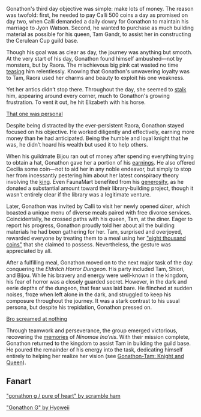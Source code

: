 Gonathon's third day objective was simple: make lots of money. The reason was twofold: first, he needed to pay Calli 500 coins a day as promised on day two, when Calli demanded a daily dowry for Gonathon to maintain his marriage to Jyon Watson. Second, he wanted to purchase as much building material as possible for his queen, Tam Gandr, to assist her in constructing the Cerulean Cup guild base.

Though his goal was as clear as day, the journey was anything but smooth. At the very start of his day, Gonathon found himself ambushed—not by monsters, but by Raora. The mischievous big pink cat wasted no time [teasing](https://www.youtube.com/live/6exWVCmzA9I?feature=shared&t=1395) him relentlessly. Knowing that Gonathon's unwavering loyalty was to Tam, Raora used her charms and beauty to exploit his one weakness.

Yet her antics didn’t stop there. Throughout the day, she seemed to [stalk](https://www.youtube.com/live/6exWVCmzA9I?feature=shared&t=2160) him, appearing around every corner, much to Gonathon's growing frustration. To vent it out, he hit Elizabeth with his horse.

[That one was personal](#embed:https://www.youtube.com/live/6exWVCmzA9I?t=1799)

Despite being distracted by the ever-persistent Raora, Gonathon stayed focused on his objective. He worked diligently and effectively, earning more money than he had anticipated. Being the humble and loyal knight that he was, he didn’t hoard his wealth but used it to help others.

When his guildmate Bijou ran out of money after spending everything trying to obtain a hat, Gonathon gave her a portion of his [earnings](https://www.youtube.com/live/6exWVCmzA9I?feature=shared&t=1567). He also offered Cecilia some coin—not to aid her in any noble endeavor, but simply to stop her from incessantly pestering him about her latest conspiracy theory involving the [king](https://www.youtube.com/live/6exWVCmzA9I?feature=shared&t=2891). Even FaunaMart benefited from his [generosity](https://www.youtube.com/live/6exWVCmzA9I?feature=shared&t=3346), as he donated a substantial amount toward their library-building project, though it wasn't entirely clear if the library was a legitimate venture.

Later, Gonathon was invited by Calli to visit her newly opened _diner_, which boasted a unique menu of diverse meals paired with free divorce services. Coincidentally, he crossed paths with his queen, Tam, at the diner. Eager to report his progress, Gonathon proudly told her about all the building materials he had been gathering for her. Tam, surprised and overjoyed, rewarded everyone by treating them to a meal using her ["eight thousand coins"](https://www.youtube.com/live/6exWVCmzA9I?feature=shared&t=9637) that she claimed to possess. Nevertheless, the gesture was appreciated by all.

After a fulfilling meal, Gonathon moved on to the next major task of the day: conquering the _Eldritch Horror Dungeon_. His party included Tam, Shiori, and Bijou. While his bravery and energy were well-known in the kingdom, his fear of horror was a closely guarded secret. However, in the dark and eerie depths of the dungeon, that fear was laid bare. He flinched at sudden noises, froze when left alone in the dark, and struggled to keep his composure throughout the journey. It was a stark contrast to his usual persona, but despite his trepidation, Gonathon pressed on.

[Bro screamed at nothing](#embed:https://www.youtube.com/live/6exWVCmzA9I?feature=shared&t=10587)

Through teamwork and perseverance, the group emerged victorious, recovering the [memories](https://www.youtube.com/live/6exWVCmzA9I?feature=shared&t=10803) of _Ninomae Ina’nis_. With their mission complete, Gonathon returned to the kingdom to assist Tam in building the guild base. He poured the remainder of his energy into the task, dedicating himself entirely to helping her realize her vision (see [Gonathon-Tam: Knight and Queen](#edge:gigi-kronii)).

## Fanart

["gonathon g / pure of heart" by scramble ham](https://x.com/scrambleham/status/1831057372820963655)

["Gonathon G" by Hyoweii](https://x.com/weiiyxn/status/1831340977870823504)
